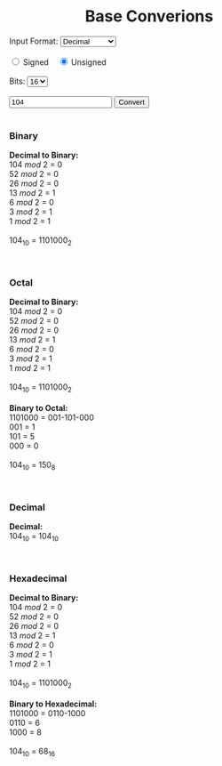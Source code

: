 <script>const page = "home"</script>
<script defer src="{{ site.baseurl }}/assets/javascript/baseConversion.js"></script>
<script defer src="{{ site.baseurl }}/assets/javascript/scripts-conversions.js"></script>
<h1><center><b>Base Converions</b></center></h1>
<div class="conversionArea divCenter">
	<div class="inputArea">
		<div class="input">
			Input Format: 
			<select class="dropDownInput" name = "fromBase" id="fromBase">
				<option value="2">Binary</option>
				<option value="8">Octal</option>
				<option value="10" selected="true">Decimal</option>
				<option value="16">Hexadecimal</option>
			</select>
		</div><br>
		<div class="input">
			<label>
				<input type="radio" name="signed" value="true" onclick="updateInputField()"> Signed
			</label>
			&nbsp;&nbsp;
			<label>
				<input type="radio" name="signed" value="false" onclick="updateInputField()" checked="checked"> Unsigned
			</label>
		</div><br>
		<div class="input hidden" id="numBits">
			Bits: 
			<select class="dropDownInput" name="totalBits" id="totalBits">
				<option value="8">8</option>
				<option value="12">12</option>
				<option value="16" selected="true">16</option>
				<option value="24">24</option>
				<option value="32">32</option>
			</select>
		</div><br>
		<div class="input">
			<input class="manualInput" type="number" id="input_baseConversion" data-value="104" data-signed="false" data-bits="16" data-base="10" value="104" placeholder="Input number" required>
			<button id="btn_baseConversion" class="btn_convert" onclick="convertSubmit()">Convert</button><br>
		</div>
		<div class="error hidden" id="error"></div>
	</div><br>
	<div class="conversionContainer" id="binaryContainer">
		<h3><b>Binary</b></h3>
		<div class="embed divCenter">
			<p class="conversion" id="bin">
				<b>Decimal to Binary:</b><br>
				104 <i>mod</i> 2 = 0<br>
				52 <i>mod</i> 2 = 0<br>
				26 <i>mod</i> 2 = 0<br>
				13 <i>mod</i> 2 = 1<br>
				6 <i>mod</i> 2 = 0<br>
				3 <i>mod</i> 2 = 1<br>
				1 <i>mod</i> 2 = 1<br>
				<br>
				104<sub>10</sub> = 1101000<sub>2</sub>
			</p>
		</div>
		<br>
	</div>
	<div class="conversionContainer" id="octalContainer">
		<h3><b>Octal</b></h3>
		<div class="embed divCenter">
			<p class="conversion" id="oct">
				<b>Decimal to Binary:</b><br>
				104 <i>mod</i> 2 = 0<br>
				52 <i>mod</i> 2 = 0<br>
				26 <i>mod</i> 2 = 0<br>
				13 <i>mod</i> 2 = 1<br>
				6 <i>mod</i> 2 = 0<br>
				3 <i>mod</i> 2 = 1<br>
				1 <i>mod</i> 2 = 1<br>
				<br>
				104<sub>10</sub> = 1101000<sub>2</sub><br>
				<br>
				<b>Binary to Octal:</b><br>
				1101000 = 001-101-000<br>
				001 = 1<br>
				101 = 5<br>
				000 = 0<br>
				<br>
				104<sub>10</sub> = 150<sub>8</sub>
			</p>
		</div>
		<br>
	</div>
	<div class="conversionContainer hidden" id="decimalContainer">
		<h3><b>Decimal</b></h3>
		<div class="embed divCenter">
			<p class="conversion" id="dec">
				<b>Decimal:</b><br>
				104<sub>10</sub> = 104<sub>10</sub>
			</p>
		</div>
		<br>
	</div>
	<div class="conversionContainer" id="hexadecimalContainer">
		<h3><b>Hexadecimal</b></h3>
		<div class="embed divCenter">
			<p class="conversion" id="hex">
				<b>Decimal to Binary:</b><br>
				104 <i>mod</i> 2 = 0<br>
				52 <i>mod</i> 2 = 0<br>
				26 <i>mod</i> 2 = 0<br>
				13 <i>mod</i> 2 = 1<br>
				6 <i>mod</i> 2 = 0<br>
				3 <i>mod</i> 2 = 1<br>
				1 <i>mod</i> 2 = 1<br>
				<br>
				104<sub>10</sub> = 1101000<sub>2</sub><br>
				<br>
				<b>Binary to Hexadecimal:</b><br>
				1101000 = 0110-1000<br>
				0110 = 6<br>
				1000 = 8<br>
				<br>
				104<sub>10</sub> = 68<sub>16</sub>
			</p>
		</div>
		<br>
	</div>
</div>



